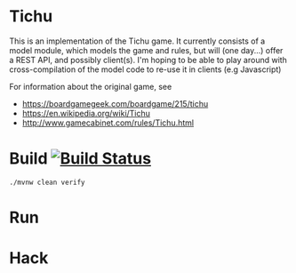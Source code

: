 # Tichu

This is an implementation of the Tichu game. It currently consists of a model module, which models the game and rules,
but will (one day...) offer a REST API, and possibly client(s). I'm hoping to be able to play around with cross-compilation
of the model code to re-use it in clients (e.g Javascript)

For information about the original game, see

- https://boardgamegeek.com/boardgame/215/tichu
- https://en.wikipedia.org/wiki/Tichu
- http://www.gamecabinet.com/rules/Tichu.html

# Build [![Build Status](https://travis-ci.com/gjoseph/Tichu.svg?branch=master)](https://travis-ci.com/github/gjoseph/Tichu)

```
./mvnw clean verify
```

# Run

# Hack
